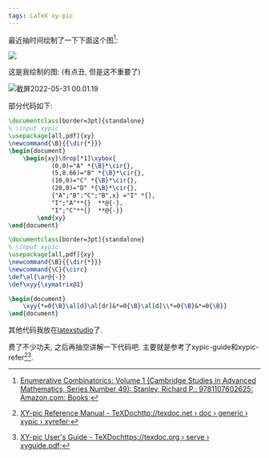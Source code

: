 ```yaml
---
tags: LaTeX xy-pic
---
```




最近抽时间绘制了一下下面这个图[^1]:

<img src="https://s2.loli.net/2022/05/30/t61XYCSNQfG3gKW.png"/>

这是我绘制的图: (有点丑, 但是这不重要了)

![截屏2022-05-31 00.01.19](https://s2.loli.net/2022/05/31/ix1BKDvOPWo8tnc.png)

部分代码如下:

```latex
\documentclass[border=3pt]{standalone}
% \input xypic
\usepackage[all,pdf]{xy}
\newcommand{\B}{{\dir{*}}}
\begin{document}
    \begin{xy}\drop[*1]\xybox{
            (0,0)="A" *{\B}*\cir{},
            (5,8.66)="B" *{\B}*\cir{},
            (10,0)="C" *{\B}*\cir{},
            (20,0)="D" *{\B}*\cir{},
            {"A";"B":"C";"B",x} ="I" *{},
            "I";"A"**{}  **@{-},
            "I";"C"**{}  **@{-}}
        \end{xy}
\end{document}
```



```latex
\documentclass[border=3pt]{standalone}
% \input xypic
\usepackage[all,pdf]{xy}
\newcommand{\B}{{\dir{*}}}
\newcommand{\C}{\circ}
\def\al{\ar@{-}}
\def\xyy{\xymatrix@1}

\begin{document}
    \xyy{*=0{\B}\al[d]\al[dr]&*=0{\B}\al[d]\\*=0{\B}&*=0{\B}}
\end{document}
```

其他代码我放在[latexstudio](https://www.latexstudio.net/index/details/index/ids/2691)了. 

费了不少功夫, 之后再抽空讲解一下代码吧. 主要就是参考了xypic-guide和xypic-refer[^2][^3].

[^1]: [Enumerative Combinatorics: Volume 1 (Cambridge Studies in Advanced Mathematics, Series Number 49): Stanley, Richard P.: 9781107602625: Amazon.com: Books](https://www.amazon.com/Enumerative-Combinatorics-Cambridge-Advanced-Mathematics/dp/1107602629);
[^2]:[XY-pic Reference Manual - TeXDochttp://texdoc.net › doc › generic › xypic › xyrefer](https://www.google.com/url?sa=t&rct=j&q=&esrc=s&source=web&cd=&ved=2ahUKEwib9r3QzIf4AhVutlYBHR95BBoQFnoECAcQAQ&url=http%3A%2F%2Ftexdoc.net%2Ftexmf-dist%2Fdoc%2Fgeneric%2Fxypic%2Fxyrefer.pdf&usg=AOvVaw3WI0d708nftp7XfsXusFd1);
[^3]:[XY-pic User's Guide - TeXDochttps://texdoc.org › serve › xyguide.pdf](https://www.google.com/url?sa=t&rct=j&q=&esrc=s&source=web&cd=&cad=rja&uact=8&ved=2ahUKEwj5scLyzIf4AhXum1YBHZBTDwoQFnoECAUQAQ&url=https%3A%2F%2Ftexdoc.org%2Fserve%2Fxyguide.pdf%2F0&usg=AOvVaw0iLS2DBDcMUkQzkN26piZj);